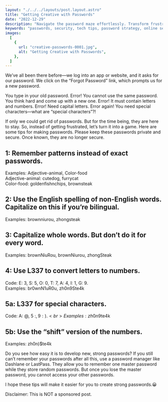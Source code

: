 ```yaml
---
layout: "./../../layouts/post.layout.astro"
title: "Getting Creative with Passwords"
date: "2022-12-29"
description: "Navigate the password maze effortlessly. Transform frustration into strategy with creative tips for crafting secure, memorable passwords. Tech solutions for everyone."
keywords: "passwords, security, tech tips, password strategy, online security, password management, strong passwords, tech solutions, cybersecurity, password game"
images:
  [
    {
      url: "creative-passwords-0001.jpg",
      alt: "Getting Creative with Passwords",
    },
  ]
---
```


We’ve all been there before—we log into an app or website, and it asks for our password. We click on the “Forgot Password” link, which prompts us for a new password.

You type in your old password. Error! You cannot use the same password. You think hard and come up with a new one. Error! It must contain letters and numbers. Error! Need capital letters. Error again! You need special characters—what are “special characters”?!

If only we could get rid of passwords. But for the time being, they are here to stay. So, instead of getting frustrated, let’s turn it into a game. Here are some tips for making passwords. Please keep these passwords private and secure. Once known, they are no longer secure.

## 1: Remember patterns instead of exact passwords.

Examples: Adjective-animal, Color-food<br>
Adjective-animal: cutedog, furrycat<br>
Color-food: goldenfishnchips, brownsteak

## 2: Use the English spelling of non-English words. Capitalize on this if you’re bilingual.

Examples: brownniurou, zhongsteak

## 3: Capitalize whole words. But don’t do it for every word.

Examples: brownNiuRou, brownNiurou, zhongSteak

## 4: Use L337 to convert letters to numbers.

Code: E: 3, S: 5, O: 0, T: 7, A: 4, I: 1, G: 9.<br>
Examples: br0wnN1uR0u, zh0n9Ste4k

## 5a: L337 for special characters.

Code: A: @, 5 :$, 9: ).<br>
Examples: zh0n9$te4k

## 5b: Use the “shift” version of the numbers.

Examples: zh0n)$te4k

Do you see how easy it is to develop new, strong passwords? If you still can’t remember your passwords after all this, use a password manager like Dashlane or LastPass. They allow you to remember one master password while they store random passwords. But once you lose the master password, you cannot access your other passwords.

I hope these tips will make it easier for you to create strong passwords.😀

Disclaimer: This is NOT a sponsored post.
